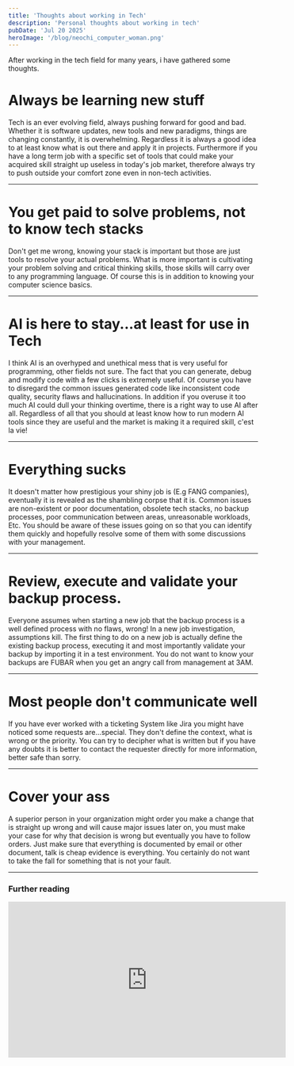```yaml
---
title: 'Thoughts about working in Tech'
description: 'Personal thoughts about working in tech'
pubDate: 'Jul 20 2025'
heroImage: '/blog/neochi_computer_woman.png'
---
```


After working in the tech field for many  years, i have gathered some thoughts.

# Always be learning new stuff

Tech is an ever evolving field, always pushing forward for good and bad. Whether it is software updates, new tools and new paradigms, things are changing constantly, it is overwhelming. Regardless it is always a good idea to at least know what is out there and apply it in projects. 
Furthermore if you have a long term job with a specific set of tools that could make your acquired skill straight up useless in today's job market, therefore always try to push outside your comfort zone even in non-tech activities.

---

# You get paid to solve problems, not to know tech stacks

Don't get me wrong, knowing your stack is important but those are just tools to resolve your actual problems. What is more important is cultivating your problem solving and critical thinking skills, those skills will carry over to any programming language. Of course this is in addition to knowing your computer science basics.

---

# AI is here to stay...at least for use in Tech

I think AI is an overhyped and unethical mess that is very useful for programming, other fields not sure. The fact that you can generate, debug and modify code with a few clicks is extremely useful. Of course you have to disregard the common issues generated code like inconsistent code quality, security flaws and hallucinations. In addition if you overuse it too much AI could dull your thinking overtime, there is a right way to use AI after all. Regardless of all that you should at least know how to run modern AI tools since they are useful and the market is making it a required skill, c'est la vie!

---

# Everything sucks

It doesn't matter how prestigious your shiny job is (E.g FANG companies), eventually it is revealed as the shambling corpse that it is. Common issues are non-existent or poor documentation, obsolete tech stacks, no backup processes, poor communication between areas, unreasonable workloads, Etc. You should be aware of these issues going on so that you can identify them quickly and hopefully resolve some of them with some discussions with your management. 

---

# Review, execute and validate your backup process.

Everyone assumes when starting a new job that the backup process is a well defined process with no flaws, wrong! In a new job investigation, assumptions kill. The first thing to do on a new job is actually define the existing backup process, executing it and most importantly validate your backup by importing it in a test environment. You do not want to know your backups are FUBAR when you get an angry call from management at 3AM.

---

# Most people don't communicate well

If you have ever worked with a ticketing System like Jira you might have noticed some requests are...special. They don't define the context, what is wrong or the priority. You can try to decipher what is written but if you have any doubts it is better to contact the requester directly for more information, better safe than sorry.

---

# Cover your ass

A superior person in your organization might order you make a change that is straight up wrong and will cause major issues later on, you must make your case for why that decision is wrong but eventually you have to follow orders. Just make sure that everything is documented by email or other document, talk is cheap evidence is everything. You certainly do not want to take the fall for something that is not your fault.

---

### Further reading

<iframe width="560" height="315" src="https://www.youtube.com/embed/uHldddPqYZk?si=nNXKOeR9yUh55sgA" title="YouTube video player" frameborder="0" allow="accelerometer; autoplay; clipboard-write; encrypted-media; gyroscope; picture-in-picture; web-share" referrerpolicy="strict-origin-when-cross-origin" allowfullscreen></iframe>
